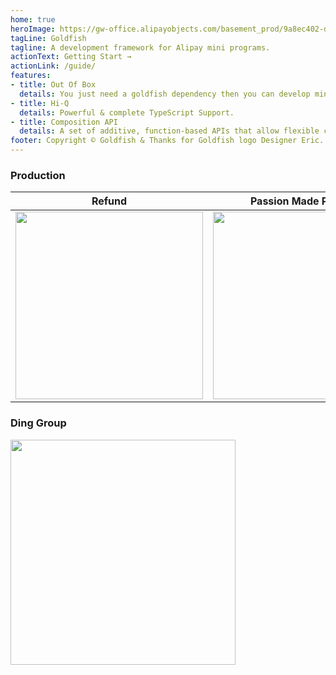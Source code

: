 ```yaml
---
home: true
heroImage: https://gw-office.alipayobjects.com/basement_prod/9a8ec402-d097-4258-af49-5e0ba1704f09.png
tagLine: Goldfish
tagline: A development framework for Alipay mini programs.
actionText: Getting Start →
actionLink: /guide/
features:
- title: Out Of Box
  details: You just need a goldfish dependency then you can develop mini app quickly.
- title: Hi-Q
  details: Powerful & complete TypeScript Support.
- title: Composition API
  details: A set of additive, function-based APIs that allow flexible composition of component logic.
footer: Copyright © Goldfish & Thanks for Goldfish logo Designer Eric.
---
```


### Production

| Refund | Passion Made Possible | Currency Exchange |
|-----------|--------|---------|
| <img width="300" src="https://gw.alipayobjects.com/mdn/rms_2ed70a/afts/img/A*feo9TbxUOSoAAAAAAAAAAABkARQnAQ" /> | <img width="300" src="https://gw.alipayobjects.com/mdn/rms_2ed70a/afts/img/A*UWjDSJiiOHQAAAAAAAAAAABkARQnAQ" /> | <img width="300" src="https://gw.alipayobjects.com/mdn/rms_2ed70a/afts/img/A*2DWaRqSFoi4AAAAAAAAAAABkARQnAQ" /> |

### Ding Group

<img width="360" src="https://gw.alipayobjects.com/mdn/rms_2ed70a/afts/img/A*4_zrQqffKgwAAAAAAAAAAABkARQnAQ" />

